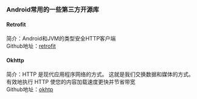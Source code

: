 ### Android常用的一些第三方开源库

#### Retrofit
简介：Android和JVM的类型安全HTTP客户端  
Github地址：[retrofit](https://github.com/square/retrofit)

#### Okhttp
简介：HTTP 是现代应用程序网络的方式。 这就是我们交换数据和媒体的方式。 有效地执行 HTTP 使您的内容加载速度更快并节省带宽   
Github地址：[okhtp](https://github.com/square/okhttp)